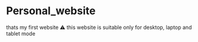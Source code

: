# Personal_website
thats my first website
⚠️ this website is suitable only for desktop, laptop and tablet mode 
